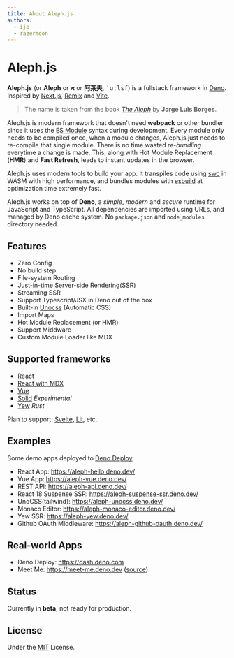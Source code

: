 ```yaml
---
title: About Aleph.js
authors:
  - ije
  - razermoon
---
```


# Aleph.js

**Aleph.js** (or **Aleph** or **א** or **阿莱夫**, <samp>ˈɑːlɛf</samp>) is a
fullstack framework in [Deno]. Inspired by [Next.js], [Remix] and [Vite].

> The name is taken from the book [_The Aleph_] by **Jorge Luis Borges**.

Aleph.js is modern framework that doesn't need **webpack** or other bundler
since it uses the [ES Module] syntax during development. Every module only needs
to be compiled once, when a module changes, Aleph.js just needs to re-compile
that single module. There is no time wasted _re-bundling_ everytime a change is
made. This, along with Hot Module Replacement (**HMR**) and **Fast Refresh**,
leads to instant updates in the browser.

Aleph.js uses modern tools to build your app. It transpiles code using [swc] in
WASM with high performance, and bundles modules with [esbuild] at optimization
time extremely fast.

Aleph.js works on top of **Deno**, a _simple_, _modern_ and _secure_ runtime for
JavaScript and TypeScript. All dependencies are imported using URLs, and managed
by Deno cache system. No `package.json` and `node_modules` directory needed.

## Features

- Zero Config
- No build step
- File-system Routing
- Just-in-time Server-side Rendering(SSR)
- Streaming SSR
- Support Typescript/JSX in Deno out of the box
- Built-in [Unocss] (Automatic CSS)
- Import Maps
- Hot Module Replacement (or HMR)
- Support Middware
- Custom Module Loader like MDX

## Supported frameworks

- [React](https://github.com/alephjs/aleph.js/tree/main/examples/react-app)
- [React with MDX](https://github.com/alephjs/aleph.js/tree/main/examples/react-mdx-app)
- [Vue](https://github.com/alephjs/aleph.js/tree/main/examples/vue-app)
- [Solid](https://github.com/alephjs/aleph.js/tree/main/examples/solid-app)
  _Experimental_
- [Yew](https://github.com/alephjs/aleph.js/tree/main/examples/yew-app) _Rust_

Plan to support: [Svelte](https://svelte.dev/), [Lit](https://lit.dev/), etc..

## Examples

Some demo apps deployed to [Deno Deploy](https://deno.com/deploy):

- React App: https://aleph-hello.deno.dev/
- Vue App: https://aleph-vue.deno.dev/
- REST API: https://aleph-api.deno.dev/
- React 18 Suspense SSR: https://aleph-suspense-ssr.deno.dev/
- UnoCSS(tailwind): https://aleph-unocss.deno.dev/
- Monaco Editor: https://aleph-monaco-editor.deno.dev/
- Yew SSR: https://aleph-yew.deno.dev/
- Github OAuth Middleware: https://aleph-github-oauth.deno.dev/

## Real-world Apps

- Deno Deploy: https://dash.deno.com
- Meet Me: https://meet-me.deno.dev
  ([source](https://github.com/denoland/meet-me))

## Status

Currently in **beta**, not ready for production.

## License

Under the [MIT] License.

[_The Aleph_]: http://phinnweb.org/links/literature/borges/aleph.html
[ES Module]: https://developer.mozilla.org/en-US/docs/Web/JavaScript/Guide/Modules
[deno]: https://deno.land
[Unocss]: https://github.com/unocss/unocss
[next.js]: https://nextjs.org
[Remix]: https://remix.run
[Vite]: https://vitejs.dev
[swc]: https://swc.rs
[esbuild]: https://github.com/evanw/esbuild
[MIT]: https://opensource.org/licenses/MIT
